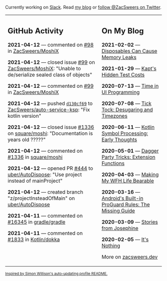 Currently working on [Slack](https://slack.com/). Read [my blog](https://zacsweers.dev/) or [follow @ZacSweers on Twitter](https://twitter.com/ZacSweers).

<table><tr><td valign="top" width="60%">

## GitHub Activity
<!-- githubActivity starts -->
**2021-04-12** — commented on [#98](https://github.com/ZacSweers/MoshiX/issues/98#issuecomment-818259973) in [ZacSweers/MoshiX](https://api.github.com/repos/ZacSweers/MoshiX)

**2021-04-12** — closed issue [#99](https://api.github.com/repos/ZacSweers/MoshiX/issues/99) on [ZacSweers/MoshiX](https://api.github.com/repos/ZacSweers/MoshiX): "Unable to de/serialize sealed class of objects"

**2021-04-12** — commented on [#99](https://github.com/ZacSweers/MoshiX/issues/99#issuecomment-818259707) in [ZacSweers/MoshiX](https://api.github.com/repos/ZacSweers/MoshiX)

**2021-04-12** — pushed [`d130cf69`](https://github.com/ZacSweers/auto-service-ksp/commit/d130cf694e3030047094263661867979acf34eeb) to [ZacSweers/auto-service-ksp](https://api.github.com/repos/ZacSweers/auto-service-ksp): "Fix kotlin version"

**2021-04-12** — closed issue [#1336](https://api.github.com/repos/square/moshi/issues/1336) on [square/moshi](https://api.github.com/repos/square/moshi): "Documentation is years old ?????"

**2021-04-12** — commented on [#1336](https://github.com/square/moshi/issues/1336#issuecomment-817499766) in [square/moshi](https://api.github.com/repos/square/moshi)

**2021-04-12** — opened PR [#444](https://api.github.com/repos/uber/AutoDispose/pulls/444) to [uber/AutoDispose](https://api.github.com/repos/uber/AutoDispose): "Use project instead of mainProject"

**2021-04-12** — created branch "z/projectInsteadOfMain" on [uber/AutoDispose](https://api.github.com/repos/uber/AutoDispose)

**2021-04-11** — commented on [#16345](https://github.com/gradle/gradle/issues/16345#issuecomment-817398318) in [gradle/gradle](https://api.github.com/repos/gradle/gradle)

**2021-04-11** — commented on [#1833](https://github.com/Kotlin/dokka/issues/1833#issuecomment-817356966) in [Kotlin/dokka](https://api.github.com/repos/Kotlin/dokka)
<!-- githubActivity ends -->
</td><td valign="top" width="40%">

## On My Blog
<!-- blog starts -->
**2021-02-02** — [Disposables Can Cause Memory Leaks](https://www.zacsweers.dev/disposables-can-cause-memory-leaks/)

**2021-01-29** — [Kapt's Hidden Test Costs](https://www.zacsweers.dev/kapts-hidden-test-costs/)

**2020-07-13** — [Time in UI Programming](https://www.zacsweers.dev/time-in-ui/)

**2020-07-08** — [Tick Tock: Desugaring and Timezones](https://www.zacsweers.dev/ticktock-desugaring-timezones/)

**2020-06-11** — [Kotlin Symbol Processing: Early Thoughts](https://www.zacsweers.dev/kotlin-symbol-processor-early-thoughts/)

**2020-05-01** — [Dagger Party Tricks: Extension Functions](https://www.zacsweers.dev/dagger-party-tricks-extension-functions/)

**2020-04-03** — [Making My WFH Life Bearable](https://www.zacsweers.dev/making-wfh-life-bearable/)

**2020-03-16** — [Android's Built-in ProGuard Rules: The Missing Guide](https://www.zacsweers.dev/android-proguard-rules/)

**2020-03-09** — [Stories from Josephine](https://www.zacsweers.dev/stories-from-josephine/)

**2020-02-05** — [It's Nothing](https://www.zacsweers.dev/its-nothing/)
<!-- blog ends -->
More on [zacsweers.dev](https://zacsweers.dev/)
</td></tr></table>

<sub><a href="https://simonwillison.net/2020/Jul/10/self-updating-profile-readme/">Inspired by Simon Willison's auto-updating profile README.</a></sub>